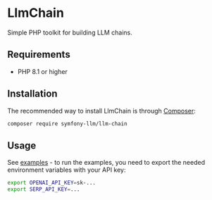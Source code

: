 LlmChain
========

Simple PHP toolkit for building LLM chains.

Requirements
------------
* PHP 8.1 or higher

Installation
------------

The recommended way to install LlmChain is through [Composer](http://getcomposer.org/):

```bash
composer require symfony-llm/llm-chain
```

Usage
-----

See [examples](examples) - to run the examples, you need to export
the needed environment variables with your API key:

```bash
export OPENAI_API_KEY=sk-...
export SERP_API_KEY=...
```
